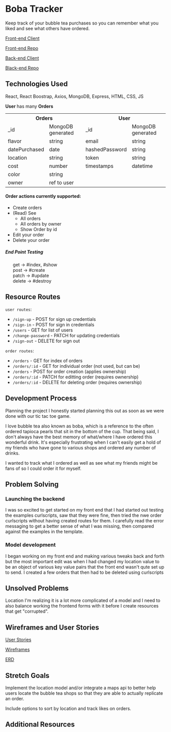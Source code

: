 # Boba Tracker
Keep track of your bubble tea purchases so you can remember what you liked and see what others have ordered.

[Front-end Client](https://kimdolion.github.io/boba-tracker-client/#/)

[Front-end Repo](https://github.com/kimdolion/boba-tracker-client)

[Back-end Client](https://limitless-everglades-63033.herokuapp.com/)

[Black-end Repo](https://github.com/kimdolion/boba-tracker-backend)

## Technologies Used
React, React Boostrap, Axios, MongoDB, Express, HTML, CSS, JS

**User** has many **Orders**

  <table style="display:inline">
  <th colspan="2" style="text-align:center">Orders</th>
  <th colspan="2" style="text-align:center">User</th>
  <tr>
  <td>_id</td>
  <td>MongoDB generated</td>
  <td>_id</td>
  <td>MongoDB generated</td>
  </tr>
  <tr>
  <td>flavor</td>
  <td>string</td>
  <td>email</td>
  <td>string</td>
  </tr>
  <tr>
  <td>datePurchased</td>
  <td>date</td>
  <td>hashedPassword</td>
  <td>string</td>
  </tr>
  <tr>
  <td>location</td>
  <td>string</td>
  <td>token</td>
  <td>string</td>
  </tr>
  <tr>
  <td>cost</td>
  <td>number</td>
  <td>timestamps</td>
  <td>datetime</td>
  </tr>
  <tr>
  <td>color</td>
  <td>string</td>
  <td></td>
  <td></td>
  </tr>
  <tr>
  <td>owner</td>
  <td>ref to user</td>
  <td></td>
  <td></td>
  </tr>
  </table>


  #### Order actions currently supported:
  - Create orders
  - (Read) See
    - All orders
    - All orders by owner
    - Show Order by id
  - Edit your order
  - Delete your order

##### End Point Testing

<ul style="list-style-type:none;">
  <li>get -> #index, #show</li>
  <li>post -> #create</li>
  <li>patch -> #update</li>
  <li>delete -> #destroy</li>
</ul>

## Resource Routes
`user routes`:
  - `/sign-up` - POST for sign up credentials
  - `/sign-in` - POST for sign in credentials
  - `/users` - GET for list of users
  - `/change-password` - PATCH for updating credentials
  - `/sign-out` - DELETE for sign out

`order routes`:
  - `/orders` - GET for index of orders
  - `/orders/:id` - GET for individual order (not used, but can be)
  - `/orders` - POST for order creation (applies ownership)
  - `/orders/:id` - PATCH for editting order (requires ownership)
  - `/orders/:id` - DELETE for deleting order (requires ownership)

## Development Process
Planning the project
I honestly started planning this out as soon as we were done with our tic tac toe game.

I love bubble tea also known as boba, which is a reference to the often ordered tapioca pearls that sit in the bottom of the cup.
That being said, I don't always have the best memory of what/where I have ordered this wonderful drink. It's especially frustrating when I can't easily get a hold of my friends who have gone to various shops and ordered any number of drinks.

I wanted to track what I ordered as well as see what my friends might be fans of so I could order it for myself.

## Problem Solving
### Launching the backend
I was so excited to get started on my front end that I had started out testing the examples curlscripts, saw that they were fine, then tried the nwe order curlscripts without having created routes for them. I carefully read the error messaging to get a better sense of what I was missing, then compared against the examples in the template.

### Model development
I began working on my front end and making various tweaks back and forth but the most important edit was when I had changed my location value to be an object of various key value pairs that the front end wasn't qute set up to send. I created a few orders that then had to be deleted using curlscripts

## Unsolved Problems
Location
I'm realizing it is a lot more complicated of a model and I need to also balance working the frontend forms with it before I create resources that get "corrupted".

## Wireframes and User Stories
[User Stories](https://docs.google.com/document/d/1rU0EMt1qlRVzYi5IN6PDTBv9FH-f241SB1buLiKU5VY/edit?usp=sharing)

[Wireframes](https://docs.google.com/document/d/1Bmr5gQ1BCXurel8O9UvznKwcHkwt-F_cnnR5uouSSXA/edit?usp=sharing)

[ERD](https://docs.google.com/document/d/1KAxKF9fMoZRf_MedIocuvrfn7yVN1JOpxzY0Z7Bnkl0/edit?usp=sharing)

## Stretch Goals
Implement the location model and/or integrate a maps api to better help users locate the bubble tea shops so that they are able to actually replicate an order.

Include options to sort by location and track likes on orders.

## Additional Resources

